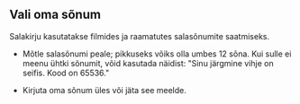 ## Vali oma sõnum

Salakirju kasutatakse filmides ja raamatutes salasõnumite saatmiseks.

+ Mõtle salasõnumi peale; pikkuseks võiks olla umbes 12 sõna. Kui sulle ei meenu ühtki sõnumit, võid kasutada näidist: "Sinu järgmine vihje on seifis. Kood on 65536."

+ Kirjuta oma sõnum üles või jäta see meelde.